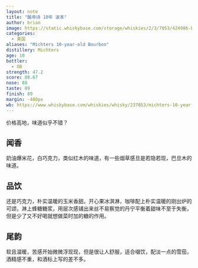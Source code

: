 ```yaml
---
layout: note
title: "酩帝诗 10年 波本"
author: brian
image: https://static.whiskybase.com/storage/whiskies/2/3/7053/424986-big.jpg
categories:
  - 美国
aliases: "Michters 10-year-old Bourbon"
distillery: Michters
age: 10
bottler:
  - OB
strength: 47.2
score: 88.67
nose: 88
taste: 89
finish: 89
margin: -480px
wb: https://www.whiskybase.com/whiskies/whisky/237053/michters-10-year-old
---
```

价格高地，味道似乎不错？

## 闻香
奶油爆米花，白巧克力，类似红木的味道，有一些烟草感旦是若隐若现，巴旦木的味道。

## 品饮
 还是巧克力，朴实温暖的玉米香甜。开心果冰淇淋，咖啡配上朴实温暖的刚出炉的可颂，淋上蜂糖糖浆，用层次感铺出来丝不易察觉的丹宁平衡着甜味不至于失衡，但是少了又不好喝就想做菜时加的糖的作用。

## 尾韵
软且温暖，苦感开始微微浮现现，但是很让人舒服，适合啜饮，配淡一点的雪茄，酒精感不重，和酒标上写的差不多。
